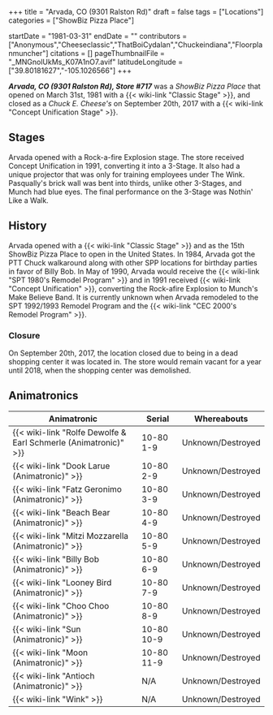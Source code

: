 +++
title = "Arvada, CO (9301 Ralston Rd)"
draft = false
tags = ["Locations"]
categories = ["ShowBiz Pizza Place"]


startDate = "1981-03-31"
endDate = ""
contributors = ["Anonymous","Cheeseclassic","ThatBoiCydalan","Chuckeindiana","Floorplanmuncher"]
citations = []
pageThumbnailFile = "_MNGnolUkMs_K07A1nO7.avif"
latitudeLongitude = ["39.80181627","-105.1026566"]
+++

***Arvada, CO (9301 Ralston Rd), Store #717*** was a *ShowBiz Pizza Place* that opened on March 31st, 1981 with a {{< wiki-link "Classic Stage" >}}, and closed as a *Chuck E. Cheese's* on September 20th, 2017 with a {{< wiki-link "Concept Unification Stage" >}}.

## Stages

Arvada opened with a Rock-a-fire Explosion stage. The store received Concept Unification in 1991, converting it into a 3-Stage. It also had a unique projector that was only for training employees under The Wink. Pasqually's brick wall was bent into thirds, unlike other 3-Stages, and Munch had blue eyes. The final performance on the 3-Stage was Nothin' Like a Walk.

## History

Arvada opened with a {{< wiki-link "Classic Stage" >}} and as the 15th ShowBiz Pizza Place to open in the United States. In 1984, Arvada got the PTT Chuck walkaround along with other SPP locations for birthday parties in favor of Billy Bob. In May of 1990, Arvada would receive the {{< wiki-link "SPT 1980's Remodel Program" >}} and in 1991 received {{< wiki-link "Concept Unification" >}}, converting the Rock-afire Explosion to Munch's Make Believe Band. It is currently unknown when Arvada remodeled to the SPT 1992/1993 Remodel Program and the {{< wiki-link "CEC 2000's Remodel Program" >}}.

### Closure

On September 20th, 2017, the location closed due to being in a dead shopping center it was located in. The store would remain vacant for a year until 2018, when the shopping center was demolished.

## Animatronics

| Animatronic                                                               | Serial     | Whereabouts       |
|---------------------------------------------------------------------------|------------|-------------------|
| {{< wiki-link "Rolfe Dewolfe &amp; Earl Schmerle (Animatronic)" >}} | 10-80 1-9  | Unknown/Destroyed |
| {{< wiki-link "Dook Larue (Animatronic)" >}}                        | 10-80 2-9  | Unknown/Destroyed |
| {{< wiki-link "Fatz Geronimo (Animatronic)" >}}                     | 10-80 3-9  | Unknown/Destroyed |
| {{< wiki-link "Beach Bear (Animatronic)" >}}                        | 10-80 4-9  | Unknown/Destroyed |
| {{< wiki-link "Mitzi Mozzarella (Animatronic)" >}}                  | 10-80 5-9  | Unknown/Destroyed |
| {{< wiki-link "Billy Bob (Animatronic)" >}}                         | 10-80 6-9  | Unknown/Destroyed |
| {{< wiki-link "Looney Bird (Animatronic)" >}}                       | 10-80 7-9  | Unknown/Destroyed |
| {{< wiki-link "Choo Choo (Animatronic)" >}}                         | 10-80 8-9  | Unknown/Destroyed |
| {{< wiki-link "Sun (Animatronic)" >}}                               | 10-80 10-9 | Unknown/Destroyed |
| {{< wiki-link "Moon (Animatronic)" >}}                              | 10-80 11-9 | Unknown/Destroyed |
| {{< wiki-link "Antioch (Animatronic)" >}}                           | N/A        | Unknown/Destroyed |
| {{< wiki-link "Wink" >}}                                            | N/A        | Unknown/Destroyed |